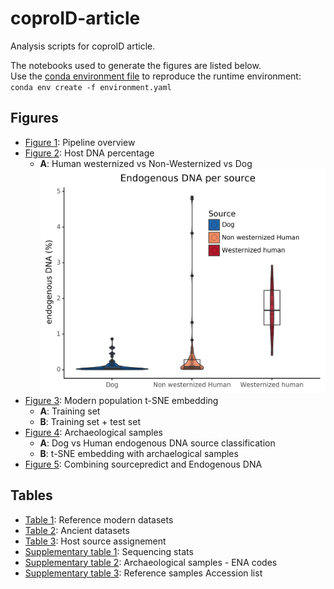 # coproID-article

Analysis scripts for coproID article.

The notebooks used to generate the figures are listed below.  
Use the [conda environment file](environment.yaml) to reproduce the runtime environment:  
`conda env create -f environment.yaml`


## Figures

- [Figure 1](figures/figure1): Pipeline overview  
- [Figure 2](figures/figure2): Host DNA percentage
    - **A**: Human westernized vs Non-Westernized vs Dog
    ![](figures/figure2/results/figure2.png)
- [Figure 3](figures/figure3): Modern population t-SNE embedding
    - **A**: Training set
    - **B**: Training set + test set
- [Figure 4](figures/figure4): Archaeological samples 
    - **A**: Dog vs Human endogenous DNA source classification
    - **B**: t-SNE embedding with archaelogical samples
- [Figure 5](figures/figure5): Combining sourcepredict and Endogenous DNA 


## Tables

- [Table 1](tables/table_1_reference_modern_datasets.xlsx): Reference modern datasets
- [Table 2](tables/table_2_archaelogical_datasets.xlsx): Ancient datasets
- [Table 3](): Host source assignement
- [Supplementary table 1](): Sequencing stats
- [Supplementary table 2](): Archaeological samples - ENA codes
- [Supplementary table 3](tables/table_s3_reference_sample_acc_list.xlsx): Reference samples Accession list 

